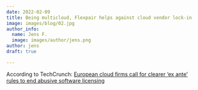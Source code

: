```yaml
---
date: 2022-02-09
title: Being multicloud, Flexpair helps against cloud vendor lock-in
image: images/blog/02.jpg
author_info:
  name: Jens F.
  image: images/author/jens.png
author: jens
draft: true

---
```

According to TechCrunch: [European cloud firms call for clearer ‘ex ante’ rules to end abusive software licensing](https://techcrunch.com/2022/02/09/cloud-firms-open-letter-dma/)